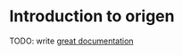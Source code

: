 # Introduction to origen

TODO: write [great documentation](http://jacobian.org/writing/what-to-write/)
